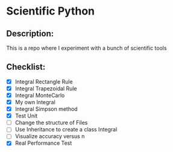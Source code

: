 # Scientific Python

## Description:
This is a repo where I experiment with a bunch of scientific tools

## Checklist:
- [X] Integral Rectangle Rule
- [X] Integral Trapezoidal Rule
- [X] Integral MonteCarlo
- [X] My own Integral 
- [X] Integral Simpson method
- [X] Test Unit
- [ ] Change the structure of Files
- [ ] Use Inheritance to create a class Integral
- [ ] Visualize accuracy versus n
- [X] Real Performance Test
